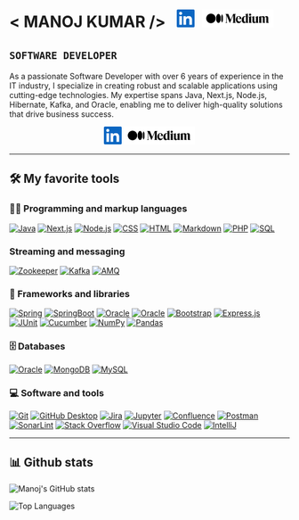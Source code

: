 # \< MANOJ KUMAR /\>  &nbsp; <a href="https://www.linkedin.com/in/manoj-kumar-bai/" target="_blank"><img width="32px" alt="LinkedIn" title="Twitter" src="linkedIn.png"/></a>&nbsp; <a href="https://manojkrr.medium.com/" target="_blank"><img height="32px" alt="LinkedIn" title="Medium" src="Medium_logo.png"/></a>

## **`SOFTWARE DEVELOPER`**

<p align="center">
</p>

As a passionate Software Developer with over 6 years of experience in the IT industry, I specialize in creating robust
and scalable applications using cutting-edge technologies. My expertise spans Java, Next.js, Node.js, Hibernate, Kafka,
and Oracle, enabling me to deliver high-quality solutions that drive business success.

<!-- Social icons section -->
<p align="center">
  <a href="https://www.linkedin.com/in/manoj-kumar-bai/" target="_blank"><img width="32px" alt="LinkedIn" title="Twitter" src="linkedIn.png"/></a>
  <a href="https://manojkrr.medium.com/" target="_blank"><img height="32px" alt="LinkedIn" title="Medium" src="Medium_logo.png"/></a>
</p>

---

## 🛠️ My favorite tools

### 👨‍💻 Programming and markup languages

<p>
    <a href="https://github.com/search?q=user%3Amanojkrr+language%3Ajava"><img alt="Java" src="https://custom-icon-badges.demolab.com/badge/Java-007396.svg?logo=java&logoColor=white"></a>
    <a href="https://github.com/search?q=user%3Amanojkrr+language%3Anextjs"><img alt="Next.js" src="https://img.shields.io/badge/Next.js-000000.svg?logo=next.js&logoColor=white"></a>
    <a href="https://github.com/search?q=user%3Amanojkrr+language%3Ajavascript"><img alt="Node.js" src="https://img.shields.io/badge/Node.js-43853D.svg?logo=node.js&logoColor=white"></a>
    <a href="https://github.com/search?q=user%3Amanojkrr+language%3Acss"><img alt="CSS" src="https://img.shields.io/badge/CSS-1572B6.svg?logo=css3&logoColor=white"></a>
    <a href="https://github.com/search?q=user%3Amanojkrr+language%3Ahtml"><img alt="HTML" src="https://img.shields.io/badge/HTML-E34F26.svg?logo=html5&logoColor=white"></a>
    <a href="https://github.com/search?q=user%3Amanojkrr+language%3Amarkdown"><img alt="Markdown" src="https://img.shields.io/badge/Markdown-000000.svg?logo=markdown&logoColor=white"></a>
    <a href="https://github.com/search?q=user%3Amanojkrr+language%3Aphp"><img alt="PHP" src="https://img.shields.io/badge/PHP-777BB4.svg?logo=php&logoColor=white"></a>
    <a href="https://github.com/search?q=user%3Amanojkrr+language%3Asql"><img alt="SQL" src="https://custom-icon-badges.demolab.com/badge/SQL-025E8C.svg?logo=database&logoColor=white"></a>
</p>

### Streaming and messaging

<p>
    <a href="https://github.com/search?q=user%3Amanojkrr+language%3Azookeeper"><img alt="Zookeeper" src="https://img.shields.io/badge/Zookeeper-2181A6.svg?logo=apache&logoColor=white"></a>
    <a href="https://github.com/search?q=user%3Amanojkrr+language%3Akafka"><img alt="Kafka" src="https://img.shields.io/badge/Kafka-231F20.svg?logo=apachekafka&logoColor=white"></a>
    <a href="https://github.com/search?q=user%3Amanojkrr+language%3Aamq"><img alt="AMQ" src="https://img.shields.io/badge/AMQ-9E1B34.svg?logo=apache&logoColor=white"></a>
</p>

### 🧰 Frameworks and libraries

<p>
    <a href="#"><img alt="Spring" src="https://custom-icon-badges.demolab.com/badge/Spring-25A162.svg?logo=spring&logoColor=white"></a>
    <a href="#"><img alt="SpringBoot" src="https://custom-icon-badges.demolab.com/badge/Spring_Boot-25A162.svg?logo=springboot&logoColor=white"></a>
    <a href="#"><img alt="Oracle" src ="https://img.shields.io/badge/Apache_Kafka-000000.svg?logo=apachekafka&logoColor=white"></a>
    <a href="#"><img alt="Oracle" src ="https://img.shields.io/badge/Hibernate-brown.svg?logo=Hibernate"></a>
    <a href="#"><img alt="Bootstrap" src="https://img.shields.io/badge/Bootstrap-7952B3.svg?logo=bootstrap&logoColor=white"></a>
    <a href="#"><img alt="Express.js" src="https://img.shields.io/badge/Express.js-404d59.svg?logo=express&logoColor=white"></a>
    <a href="#"><img alt="JUnit" src="https://custom-icon-badges.demolab.com/badge/JUnit-25A162.svg?logo=check-circle&logoColor=white"></a>
    <a href="#"><img alt="Cucumber" src="https://custom-icon-badges.demolab.com/badge/Cucumber-000000.svg?logo=cucumber&logoColor=white"></a>
    <a href="#"><img alt="NumPy" src="https://img.shields.io/badge/Numpy-013243.svg?logo=numpy&logoColor=white"></a>
    <a href="#"><img alt="Pandas" src="https://img.shields.io/badge/Pandas-150458.svg?logo=pandas&logoColor=white"></a>
</p>

### 🗄️ Databases

<p>
    <a href="#"><img alt="Oracle" src ="https://img.shields.io/badge/Oracle-F00000.svg?logo=oracle&logoColor=white"></a>
    <a href="#"><img alt="MongoDB" src ="https://img.shields.io/badge/MongoDB-4ea94b.svg?logo=mongodb&logoColor=white"></a>
    <a href="#"><img alt="MySQL" src="https://img.shields.io/badge/MySQL-013243.svg?logo=mysql&logoColor=white"></a>
</p>

### 💻 Software and tools

<p>
    <a href="#"><img alt="Git" src="https://img.shields.io/badge/Git-F05033.svg?logo=git&logoColor=white"></a>
    <a href="#"><img alt="GitHub Desktop" src="https://img.shields.io/badge/GitHub%20Desktop-8034A9.svg?logo=github&logoColor=white"></a>
    <a href="#"><img alt="Jira" src="https://custom-icon-badges.demolab.com/badge/Jira-blue.svg?logo=jira"></a>
    <a href="#"><img alt="Jupyter" src="https://img.shields.io/badge/Jupyter-F37626.svg?logo=Jupyter&logoColor=white"></a>
    <a href="#"><img alt="Confluence" src="https://custom-icon-badges.demolab.com/badge/Confluence-blue.svg?logo=confluence"></a>
    <a href="#"><img alt="Postman" src="https://img.shields.io/badge/Postman-FF6C37?logo=postman&logoColor=white"></a>
    <a href="#"><img alt="SonarLint" src="https://img.shields.io/badge/-SonarLint-CB2029?logo=sonarlint&logoColor=white"></a>
    <a href="#"><img alt="Stack Overflow" src="https://img.shields.io/badge/-Stack%20Overflow-FE7A16?logo=stack-overflow&logoColor=white"></a>
    <a href="#"><img alt="Visual Studio Code" src="https://img.shields.io/badge/Visual%20Studio%20Code-0078d7.svg?logo=visual-studio-code&logoColor=white"></a>
    <a href="#"><img alt="IntelliJ" src="https://custom-icon-badges.demolab.com/badge/IntelliJ-blue.svg?logo=intelliJ"></a>
</p>

---

## 📊 Github stats

![Manoj's GitHub stats](https://github-readme-stats.vercel.app/api?username=manojkrr&rank_icon=github&show_icons=true&theme=chartreuse-dark&hide=stars&show=prs_merged,prs_merged_percentage)

![Top Languages](https://github-readme-stats.vercel.app/api/top-langs/?username=manojkrr&theme=dark&layout=pie)

